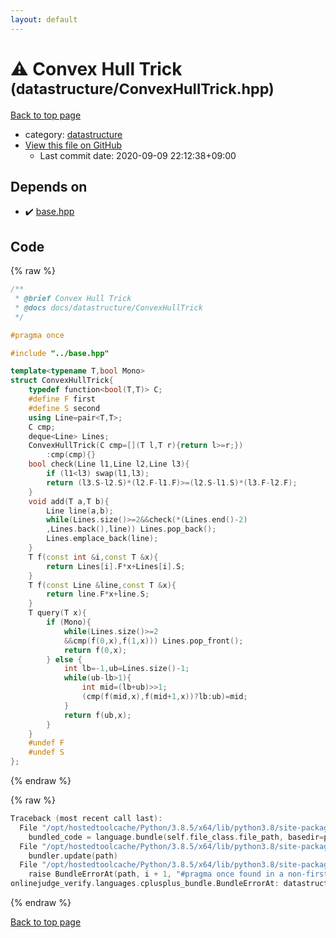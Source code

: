 ```yaml
---
layout: default
---
```


<!-- mathjax config similar to math.stackexchange -->
<script type="text/javascript" async
  src="https://cdnjs.cloudflare.com/ajax/libs/mathjax/2.7.5/MathJax.js?config=TeX-MML-AM_CHTML">
</script>
<script type="text/x-mathjax-config">
  MathJax.Hub.Config({
    TeX: { equationNumbers: { autoNumber: "AMS" }},
    tex2jax: {
      inlineMath: [ ['$','$'] ],
      processEscapes: true
    },
    "HTML-CSS": { matchFontHeight: false },
    displayAlign: "left",
    displayIndent: "2em"
  });
</script>

<script type="text/javascript" src="https://cdnjs.cloudflare.com/ajax/libs/jquery/3.4.1/jquery.min.js"></script>
<script src="https://cdn.jsdelivr.net/npm/jquery-balloon-js@1.1.2/jquery.balloon.min.js" integrity="sha256-ZEYs9VrgAeNuPvs15E39OsyOJaIkXEEt10fzxJ20+2I=" crossorigin="anonymous"></script>
<script type="text/javascript" src="../../assets/js/copy-button.js"></script>
<link rel="stylesheet" href="../../assets/css/copy-button.css" />


# :warning: Convex Hull Trick <small>(datastructure/ConvexHullTrick.hpp)</small>

<a href="../../index.html">Back to top page</a>

* category: <a href="../../index.html#8dc87745f885a4cc532acd7b15b8b5fe">datastructure</a>
* <a href="{{ site.github.repository_url }}/blob/master/datastructure/ConvexHullTrick.hpp">View this file on GitHub</a>
    - Last commit date: 2020-09-09 22:12:38+09:00




## Depends on

* :heavy_check_mark: <a href="../base.hpp.html">base.hpp</a>


## Code

<a id="unbundled"></a>
{% raw %}
```cpp
/**
 * @brief Convex Hull Trick
 * @docs docs/datastructure/ConvexHullTrick
 */

#pragma once

#include "../base.hpp"

template<typename T,bool Mono>
struct ConvexHullTrick{
    typedef function<bool(T,T)> C;
    #define F first
    #define S second
    using Line=pair<T,T>;
    C cmp;
    deque<Line> Lines;
    ConvexHullTrick(C cmp=[](T l,T r){return l>=r;})
        :cmp(cmp){}
    bool check(Line l1,Line l2,Line l3){
        if (l1<l3) swap(l1,l3);
        return (l3.S-l2.S)*(l2.F-l1.F)>=(l2.S-l1.S)*(l3.F-l2.F);
    }
    void add(T a,T b){
        Line line(a,b);
        while(Lines.size()>=2&&check(*(Lines.end()-2)
        ,Lines.back(),line)) Lines.pop_back();
        Lines.emplace_back(line);
    }
    T f(const int &i,const T &x){
        return Lines[i].F*x+Lines[i].S;
    }
    T f(const Line &line,const T &x){
        return line.F*x+line.S;
    }
    T query(T x){
        if (Mono){
            while(Lines.size()>=2
            &&cmp(f(0,x),f(1,x))) Lines.pop_front();
            return f(0,x);
        } else {
            int lb=-1,ub=Lines.size()-1;
            while(ub-lb>1){
                int mid=(lb+ub)>>1;
                (cmp(f(mid,x),f(mid+1,x))?lb:ub)=mid;
            }
            return f(ub,x);
        }
    }
    #undef F
    #undef S
};
```
{% endraw %}

<a id="bundled"></a>
{% raw %}
```cpp
Traceback (most recent call last):
  File "/opt/hostedtoolcache/Python/3.8.5/x64/lib/python3.8/site-packages/onlinejudge_verify/docs.py", line 349, in write_contents
    bundled_code = language.bundle(self.file_class.file_path, basedir=pathlib.Path.cwd())
  File "/opt/hostedtoolcache/Python/3.8.5/x64/lib/python3.8/site-packages/onlinejudge_verify/languages/cplusplus.py", line 185, in bundle
    bundler.update(path)
  File "/opt/hostedtoolcache/Python/3.8.5/x64/lib/python3.8/site-packages/onlinejudge_verify/languages/cplusplus_bundle.py", line 310, in update
    raise BundleErrorAt(path, i + 1, "#pragma once found in a non-first line")
onlinejudge_verify.languages.cplusplus_bundle.BundleErrorAt: datastructure/ConvexHullTrick.hpp: line 6: #pragma once found in a non-first line

```
{% endraw %}

<a href="../../index.html">Back to top page</a>

